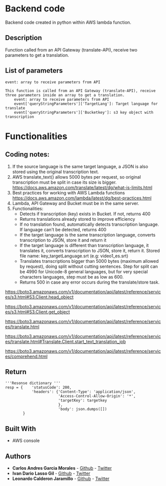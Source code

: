 #  Backend code
Backend code created in python within AWS lambda function.

## Description

Function called from an API Gateway (translate-API), receive two parameters to get a translation.

## List of parameters

```
event: array to receive parameters from API

This function is called from an API Gateway (translate-API), receive three parameters inside an array to get a translation.
    event: array to receive parameters from API
    event['queryStringParameters']['TargetLang']: Target language for translate
    event['queryStringParameters']['Bucketkey']: s3 key object with transcription
```

# Functionalities

## Coding notes:

1) If the source language is the same target language, a JSON is also stored
    using the original transcription text.
2) AWS translate_text() allows 5000 bytes per request, so original
    transcription must be split in case its size is bigger.
    https://docs.aws.amazon.com/translate/latest/dg/what-is-limits.html
3) Best practices for working with AWS Lambda functions
        https://docs.aws.amazon.com/lambda/latest/dg/best-practices.html
4) Lambda, API Gateway and Bucket must be in the same server.
5) Functionalities:
    * Detects if transcription (key) exists in Bucket. If not, returns 400
    * Returns translations already stored to improve efficiency
    * If no translation found, automatically detects transcription language.
    If language can't be detected, returns 400
    * If the target language is the same transcription language, converts
    transcription to JSON, store it and return it
    * If the target language is different than transcription language, it
    translates it, converts transcription to JSON, store it, return it.
    Stored file name: key_targetLanguage.srt (e.g: video1_es.srt)
    * Translates transcriptions bigger than 5000 bytes (maximum allowed by
    request), doing split without cutting sentences. Step for split can be
    4990 for Unicode-8 general languages, but for very special characters
    languages, step must be as low as 600.
    * Returns 500 in case any error occurs during the translate/store task.

https://boto3.amazonaws.com/v1/documentation/api/latest/reference/services/s3.html#S3.Client.head_object

https://boto3.amazonaws.com/v1/documentation/api/latest/reference/services/s3.html#S3.Client.get_object

https://boto3.amazonaws.com/v1/documentation/api/latest/reference/services/translate.html

https://boto3.amazonaws.com/v1/documentation/api/latest/reference/services/translate.html#Translate.Client.start_text_translation_job

https://boto3.amazonaws.com/v1/documentation/api/latest/reference/services/comprehend.html


## Return

```
'''Resonse dictionary '''
resp = {    'statusCode': 200,
            'headers': {'Content-Type': 'application/json',
                        'Access-Control-Allow-Origin': '*',
                        'targetKey': targetkey
                        },
                        'body': json.dumps([])
        }
```


## Built With

* AWS console


## Authors

* **Carlos Andres Garcia Morales** - [Github](https://github.com/agzsoftsi) - [Twitter](https://twitter.com/karlgarmor)
* **Ivan Dario Lasso Gil** - [Github](https://github.com/ilasso) - [Twitter](https://twitter.com/ilasso)
* **Leonardo Calderon Jaramillo** - [Github](https://github.com/leocjj) - [Twitter](https://twitter.com/leocj)

